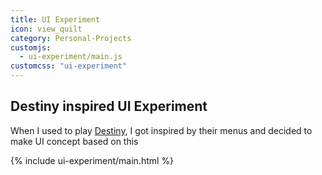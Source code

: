 ```yaml
---
title: UI Experiment
icon: view_quilt
category: Personal-Projects
customjs:
  - ui-experiment/main.js
customcss: "ui-experiment"
---
```


## Destiny inspired UI Experiment

When I used to play [Destiny](https://www.destinythegame.com/uk/en/home), I got inspired by their menus and decided to make UI concept based on this

<div class="sandbox">{% include ui-experiment/main.html %}</div>
